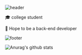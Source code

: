 ![header](https://capsule-render.vercel.app/api?type=wave&color=auto&height=300&section=header&text=Hello%20everyone&fontSize=60)



🎓 college student

🌱 Hope to be a back-end developer




![footer](https://capsule-render.vercel.app/api?type=wave&color=gradient&height=150&section=footer)

![Anurag's github stats](https://github-readme-stats.vercel.app/api?username=anuraghazra&hide=contribs,prs)
